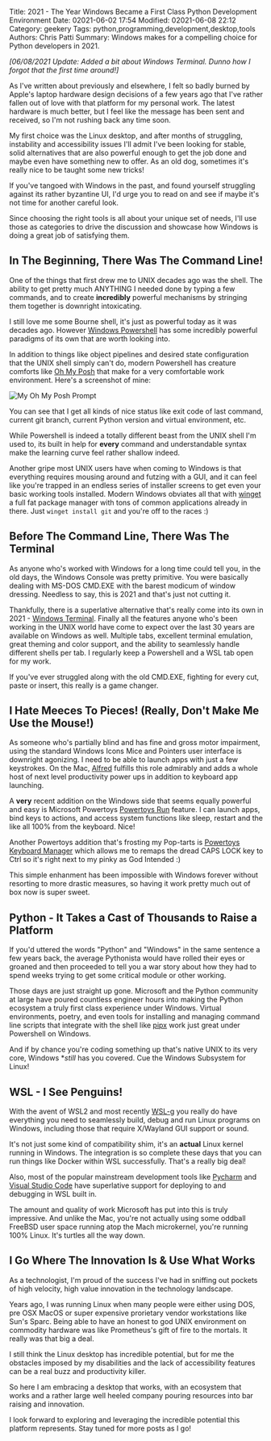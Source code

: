Title: 2021 - The Year Windows Became a First Class Python Development Environment
Date: 02021-06-02 17:54
Modified: 02021-06-08 22:12
Category: geekery
Tags: python,programming,development,desktop,tools
Authors: Chris Patti
Summary: Windows makes for a compelling choice for Python developers in 2021.


_[06/08/2021 Update: Added a bit about Windows Terminal. Dunno how I forgot that the first time around!]_

As I've written about previously and elsewhere, I felt so badly burned by Apple's laptop
hardware design decisions of a few years ago that I've rather fallen out of love with that platform for my personal work. The latest hardware is much better, but I feel like the message has been sent and received, so I'm not rushing back any time soon.

My first choice was the Linux desktop, and after months of struggling, instability and accessibility issues I'll admit I've been looking for stable, solid alternatives that are also powerful enough to get the job done and maybe even have something new to offer. As an old dog, sometimes it's really nice to be taught some new tricks!

If you've tangoed with Windows in the past, and found yourself struggling against its rather byzantine UI, I'd urge you to read on and see if maybe it's not time for another careful look.

Since choosing the right tools is all about your unique set of needs, I'll use those as categories to drive the discussion and showcase how Windows is doing a great job of satisfying them.

## In The Beginning, There Was The Command Line!

One of the things that first drew me to UNIX decades ago was the shell. The ability to get pretty much ANYTHING I needed done by typing a few commands, and to create **incredibly** powerful mechanisms by stringing them together is downright intoxicating.

I still love me some Bourne shell, it's just as powerful today as it was decades ago. However [Windows Powershell](https://docs.microsoft.com/en-us/powershell/scripting/overview?view=powershell-7.1) has some incredibly powerful paradigms of its own that are worth looking into.

In addition to things like object pipelines and desired state configuration that
the UNIX shell simply can't do, modern Powershell has creature comforts like [Oh My Posh](https://ohmyposh.dev/) that make for a very comfortable work environment. Here's a screenshot of mine:

![My Oh My Posh Prompt]({static}images/OhMyPoshScreenshotSmol.png)

You can see that I get all kinds of nice status like exit code of last command, current git branch, current Python version and virtual environment, etc.

While Powershell is indeed a totally different beast from the UNIX shell I'm used to, its built in help for **every** command and understandable syntax make the learning curve feel rather shallow indeed.

Another gripe most UNIX users have when coming to Windows is that everything requires mousing around and futzing with a GUI, and it can feel like you're trapped in an endless series of installer screens to get even your basic working tools installed. Modern Windows obviates all that with [winget](https://www.slashgear.com/microsofts-winget-1-0-released-for-real-heres-why-you-want-it-01675425/) a full fat package manager with tons of common applications already in there. Just ```winget install git``` and you're off to the races :)

## Before The Command Line, There Was The Terminal ##

As anyone who's worked with Windows for a long time could tell you, in the old days, the Windows Console was pretty primitive. You were basically dealing with MS-DOS CMD.EXE with the barest modicum of window dressing. Needless to say, this is 2021 and that's just not cutting it.

Thankfully, there is a superlative alternative that's really come into its own in 2021 - [Windows Terminal](https://github.com/microsoft/terminal). Finally all the features anyone who's been working in the UNIX world have come to expect over the last 30 years are available on Windows as well. Multiple tabs, excellent terminal emulation, great theming and color support, and the ability to seamlessly handle different shells per tab. I regularly keep a Powershell and a WSL tab open for my work.

If you've ever struggled along with the old CMD.EXE, fighting for every cut, paste or insert, this really is a game changer.

## I Hate Meeces To Pieces! (Really, Don't Make Me Use the Mouse!)

As someone who's partially blind and has fine and gross motor impairment, using the standard Windows Icons Mice and Pointers user interface is downright agonizing. I need to be able to launch apps with just a few keystrokes. On the Mac, [Alfred](https://www.alfredapp.com/) fulfills this role admirably and adds a whole host of next level productivity power ups in addition to keyboard app launching.

A **very** recent addition on the Windows side that seems equally powerful and easy is Microsoft Powertoys [Powertoys Run](https://docs.microsoft.com/en-us/windows/powertoys/run) feature. I can launch apps, bind keys to actions, and access system functions like sleep, restart and the like all 100% from the keyboard. Nice!

Another Powertoys addition that's frosting my Pop-tarts is [Powertoys Keyboard Manager](https://docs.microsoft.com/en-us/windows/powertoys/keyboard-manager) which allows me to remaps the dread CAPS LOCK key to Ctrl so it's right next to my pinky as God Intended :)

This simple enhanment has been impossible with Windows forever without resorting to more drastic measures, so having it work pretty much out of box now is super sweet.

## Python - It Takes a Cast of Thousands to Raise a Platform

If you'd uttered the words "Python" and "Windows" in the same sentence a few years back, the average Pythonista would have rolled their eyes or groaned and then proceeded to tell you a war story about how they had to spend weeks trying to get some critical module or other working.

Those days are just straight up gone. Microsoft and the Python community at large have poured countless engineer hours into making the Python ecosystem a truly first class experience under Windows. Virtual environments, poetry, and even tools for installing and managing command line scripts that integrate with the shell like [pipx](https://pypi.org/project/pipx/) work just great under Powershell on Windows.

And if by chance you're coding something up that's native UNIX to its very core, Windows **still* has you covered. Cue the Windows Subsystem for Linux!

## WSL - I See Penguins!

With the avent of WSL2 and most recently [WSL-g](https://github.com/microsoft/wslg) you really do have everything you need to seamlessly build, debug and run Linux programs on Windows, including those that require X/Wayland GUI support or sound.

It's not just some kind of compatibility shim, it's an **actual** Linux kernel running in Windows. The integration is so complete these days that you can run things like Docker within WSL successfully. That's a really big deal!

Also, most of the popular mainstream development tools like [Pycharm](https://www.jetbrains.com/pycharm/) and [Visual Studio Code](https://code.visualstudio.com/) have superlative support for deploying to and debugging in WSL built in.

The amount and quality of work Microsoft has put into this is truly impressive. And unlike the Mac, you're not actually using some oddball FreeBSD user space running atop the Mach microkernel, you're running 100% Linux. It's turtles all the way down.

## I Go Where The Innovation Is & Use What Works

As a technologist, I'm proud of the success I've had in sniffing out pockets of high velocity, high value innovation in the technology landscape.

Years ago, I was running Linux when many people were either using DOS, pre OSX MacOS or super expensive prorietary vendor workstations like Sun's Sparc. Being able to have an honest to god UNIX environment on commodity hardware was like Prometheus's gift of fire to the mortals. It really was that big a deal.

I still think the Linux desktop has incredible potential, but for me the obstacles imposed by my disabilities and the lack of accessibility features can be a real buzz and productivity killer.

So here I am embracing a desktop that works, with an ecosystem that works and a rather large well heeled company pouring resources into bar raising and innovation.

I look forward to exploring and leveraging the incredible potential this platform represents. Stay tuned for more posts as I go!